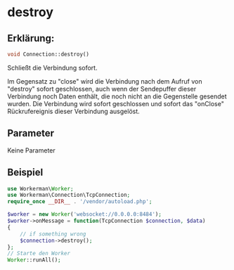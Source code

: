 # destroy
## Erklärung:
```php
void Connection::destroy()
```
Schließt die Verbindung sofort.

Im Gegensatz zu "close" wird die Verbindung nach dem Aufruf von "destroy" sofort geschlossen, auch wenn der Sendepuffer dieser Verbindung noch Daten enthält, die noch nicht an die Gegenstelle gesendet wurden. Die Verbindung wird sofort geschlossen und sofort das "onClose" Rückrufereignis dieser Verbindung ausgelöst.

## Parameter

Keine Parameter

## Beispiel

```php
use Workerman\Worker;
use Workerman\Connection\TcpConnection;
require_once __DIR__ . '/vendor/autoload.php';

$worker = new Worker('websocket://0.0.0.0:8484');
$worker->onMessage = function(TcpConnection $connection, $data)
{
    // if something wrong
    $connection->destroy();
};
// Starte den Worker
Worker::runAll();
```

